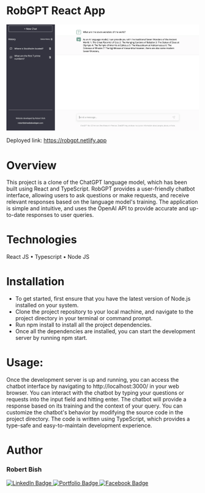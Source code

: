 # RobGPT React App

<img src='./src/assets/robgpt.webp' width='800'/>

Deployed link: https://robgpt.netlify.app

# Overview
This project is a clone of the ChatGPT language model, which has been built using React and TypeScript. RobGPT provides a user-friendly chatbot interface, allowing users to ask questions or make requests, and receive relevant responses based on the language model's training.
The application is simple and intuitive, and uses the OpenAI API to provide accurate and up-to-date responses to user queries.

# Technologies
React JS • 
Typescript • 
Node JS

# Installation

- To get started, first ensure that you have the latest version of Node.js installed on your system.
- Clone the project repository to your local machine, and navigate to the project directory in your terminal or command prompt.
- Run npm install to install all the project dependencies.
- Once all the dependencies are installed, you can start the development server by running npm start.

# Usage:

Once the development server is up and running, you can access the chatbot interface by navigating to http://localhost:3000/ in your web browser.
You can interact with the chatbot by typing your questions or requests into the input field and hitting enter. The chatbot will provide a response based on its training and the context of your query.
You can customize the chatbot's behavior by modifying the source code in the project directory. The code is written using TypeScript, which provides a type-safe and easy-to-maintain development experience.

# Author
<h3>Robert Bish</h3>

<a href='https://www.linkedin.com/in/robert-bish-1a6a8637'>
  <img src='https://img.shields.io/badge/LinkedIn-blue?style=for-the-badge&logo=linkedin&logoColor=white' alt='LinkedIn Badge'/>
</a>
<a href='https://robertbishwebdeveloper.com'>
  <img src='https://img.shields.io/badge/Portfolio-darkgreen?style=for-the-badge&logo=portfolio&logoColor=white' alt='Portfolio Badge'/>
</a>
<a href='https://www.facebook.com/robert.bish.9'>
  <img src='https://img.shields.io/badge/Facebook-darkblue?style=for-the-badge&logo=facebook&logoColor=white' alt='Facebook Badge'/>
</a>
